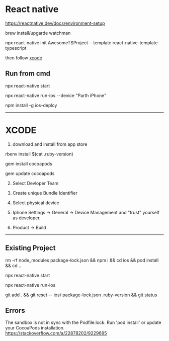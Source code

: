 # React native
https://reactnative.dev/docs/environment-setup

brew install/upgarde watchman

npx react-native init AwesomeTSProject --template react-native-template-typescript

then follow [xcode](#XCODE)

## Run from cmd
npx react-native start

npx react-native run-ios --device "Parth iPhone"

npm install -g ios-deploy

---
# XCODE
1. download and install from app store

rbenv install $(cat .ruby-version)

gem install cocoapods

gem update cocoapods

2. Select Devloper Team

3. Create unique Bundle Identifier

4. Select physical device

5. Iphone Settings -> General -> Device Management and "trust" yourself as developer.

6. Product → Build


---
## Existing Project
rm -rf node_modules package-lock.json && npm i && cd ios && pod install && cd ..

npx react-native start

npx react-native run-ios

git add . && git reset -- ios/ package-lock.json .ruby-version && git status

## Errors
The sandbox is not in sync with the Podfile.lock. Run 'pod install' or update your CocoaPods installation.
https://stackoverflow.com/a/22878202/9229695
